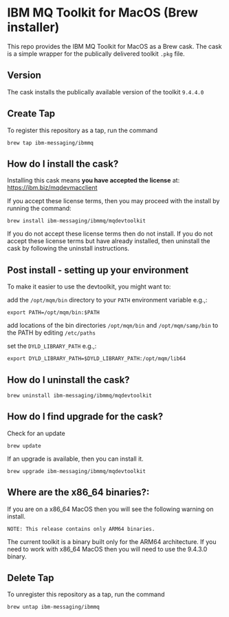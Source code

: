 # IBM MQ Toolkit for MacOS (Brew installer)
This repo provides the IBM MQ Toolkit for MacOS as a Brew cask.
The cask is a simple wrapper for the publically delivered toolkit `.pkg` file.


## Version
The cask installs the publically available version of the toolkit `9.4.4.0`

## Create Tap
To register this repository as a tap, run the command

```
brew tap ibm-messaging/ibmmq
```

## How do I install the cask?
Installing this cask means **you have accepted the license** at:
https://ibm.biz/mqdevmacclient

If you accept these license terms, then you may proceed with the install by running the command:

```
brew install ibm-messaging/ibmmq/mqdevtoolkit
```

If you do not accept these license terms then do not install. If you do not accept these license terms but have already installed, then uninstall the cask by following the uninstall instructions.   

## Post install - setting up your environment

To make it easier to use the devtoolkit, you might want to:

add the `/opt/mqm/bin` directory to your `PATH` environment variable e.g.,:

```
export PATH=/opt/mqm/bin:$PATH
```

add locations of the bin directories `/opt/mqm/bin` and `/opt/mqm/samp/bin` to the PATH by editing `/etc/paths`

set the `DYLD_LIBRARY_PATH` e.g.,:

```
export DYLD_LIBRARY_PATH=$DYLD_LIBRARY_PATH:/opt/mqm/lib64
```

## How do I uninstall the cask?

```
brew uninstall ibm-messaging/ibmmq/mqdevtoolkit
```


## How do I find upgrade for the cask?
Check for an update 

```
brew update
```

If an upgrade is available, then you can install it. 

```
brew upgrade ibm-messaging/ibmmq/mqdevtoolkit
```


## Where are the x86_64 binaries?:
If you are on a x86_64 MacOS then you will see the following warning on 
install.

```
NOTE: This release contains only ARM64 binaries.
```

The current toolkit is a binary built only for the ARM64 architecture. 
If you need to work with x86_64 MacOS then you will need to use the 9.4.3.0 binary.


## Delete Tap
To unregister this repository as a tap, run the command

```
brew untap ibm-messaging/ibmmq
```

